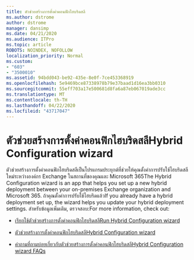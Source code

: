 ```yaml
---
title: ตัวช่วยสร้างการตั้งค่าคอนฟิกไฮบริดสลี
ms.author: dstrome
author: dstrome
manager: dansimp
ms.date: 04/21/2020
ms.audience: ITPro
ms.topic: article
ROBOTS: NOINDEX, NOFOLLOW
localization_priority: Normal
ms.custom:
- "603"
- "3500010"
ms.assetid: 94bdd043-be92-435e-8e0f-7ce453368919
ms.openlocfilehash: 5e9469bce87338978b79e37baad1d16ea3bb0310
ms.sourcegitcommit: 55eff703a17e500681d8fa6a87eb067019ade3cc
ms.translationtype: MT
ms.contentlocale: th-TH
ms.lasthandoff: 04/22/2020
ms.locfileid: "43717047"
---
```

# <a name="hybrid-configuration-wizard"></a><span data-ttu-id="05ea1-102">ตัวช่วยสร้างการตั้งค่าคอนฟิกไฮบริดสลี</span><span class="sxs-lookup"><span data-stu-id="05ea1-102">Hybrid Configuration wizard</span></span>

<span data-ttu-id="05ea1-103">ตัวช่วยสร้างการตั้งค่าคอนฟิกไฮบริดสลีเป็นโปรแกรมประยุกต์ที่ช่วยให้คุณตั้งค่าการปรับใช้ไฮบริดสลีใหม่ระหว่างองค์กร Exchange ในสถานที่ของคุณและ Microsoft 365</span><span class="sxs-lookup"><span data-stu-id="05ea1-103">The Hybrid Configuration wizard is an app that helps you set up a new hybrid deployment between your on-premises Exchange organization and Microsoft 365.</span></span> <span data-ttu-id="05ea1-104">ถ้าคุณตั้งค่าการปรับใช้ไฮบริดแล้ว</span><span class="sxs-lookup"><span data-stu-id="05ea1-104">If you already have a hybrid deployment set up, the wizard helps you update your hybrid deployment settings.</span></span> <span data-ttu-id="05ea1-105">สําหรับข้อมูลเพิ่มเติม, ตรวจสอบ:</span><span class="sxs-lookup"><span data-stu-id="05ea1-105">For more information, check out:</span></span>
  
- [<span data-ttu-id="05ea1-106">เรียกใช้ตัวช่วยสร้างการตั้งค่าคอนฟิกไฮบริดสลี</span><span class="sxs-lookup"><span data-stu-id="05ea1-106">Run Hybrid Configuration wizard</span></span>](https://technet.microsoft.com/library/mt595788%28v=exchg.150%29.aspx)

- [<span data-ttu-id="05ea1-107">ตัวช่วยสร้างการตั้งค่าคอนฟิกไฮบริดสลี</span><span class="sxs-lookup"><span data-stu-id="05ea1-107">Hybrid Configuration wizard</span></span>](https://technet.microsoft.com/library/hh529921%28v=exchg.150%29.aspx)

- [<span data-ttu-id="05ea1-108">คําถามที่ถามบ่อยเกี่ยวกับตัวช่วยสร้างการตั้งค่าคอนฟิกไฮบริดสลี</span><span class="sxs-lookup"><span data-stu-id="05ea1-108">Hybrid Configuration wizard FAQs</span></span>](https://technet.microsoft.com/library/mt488940%28v=exchg.150%29.aspx)
